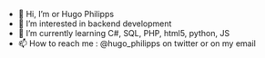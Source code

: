 - 👋 Hi, I’m or Hugo Philipps 
- 👀 I’m interested in backend development
- 🌱 I’m currently learning C#, SQL, PHP, html5, python, JS
- 📫 How to reach me : @hugo_philipps on twitter or on my email
<!---
Lightedd/Lightedd is a ✨ special ✨ repository because its `README.md` (this file) appears on your GitHub profile.
You can click the Preview link to take a look at your changes.
--->
